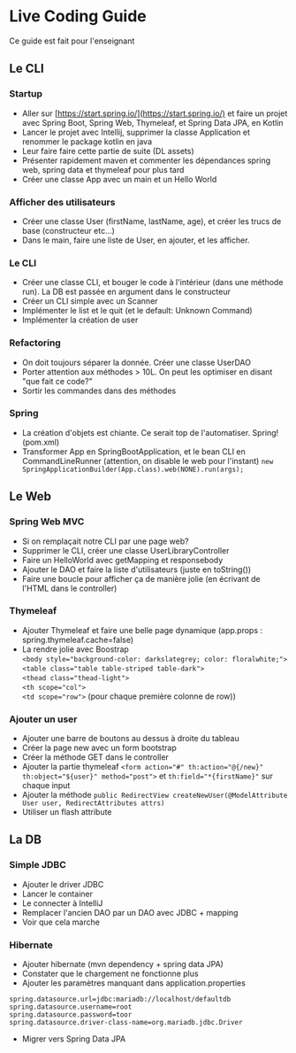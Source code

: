 # Live Coding Guide
Ce guide est fait pour l'enseignant

## Le CLI

### Startup

 * Aller sur [https://start.spring.io/](https://start.spring.io/) et faire un projet avec Spring Boot, Spring Web, Thymeleaf, et Spring Data JPA, en Kotlin
 * Lancer le projet avec Intellij, supprimer la classe Application et renommer le package kotlin en java
 * Leur faire faire cette partie de suite (DL assets)
 * Présenter rapidement maven et commenter les dépendances spring web, spring data et thymeleaf pour plus tard
 * Créer une classe App avec un main et un Hello World
 
### Afficher des utilisateurs
 * Créer une classe User (firstName, lastName, age), et créer les trucs de base (constructeur etc...)
 * Dans le main, faire une liste de User, en ajouter, et les afficher.

### Le CLI
 * Créer une classe CLI, et bouger le code à l'intérieur (dans une méthode run). La DB est passée en argument dans le constructeur
 * Créer un CLI simple avec un Scanner
 * Implémenter le list et le quit (et le default: Unknown Command)
 * Implémenter la création de user
 
### Refactoring 
 * On doit toujours séparer la donnée. Créer une classe UserDAO
 * Porter attention aux méthodes > 10L. On peut les optimiser en disant "que fait ce code?"
 * Sortir les commandes dans des méthodes
 
### Spring
 * La création d'objets est chiante. Ce serait top de l'automatiser. Spring! (pom.xml)
 * Transformer App en SpringBootApplication, et le bean CLI en CommandLineRunner (attention, on disable le web pour l'instant)
 `new SpringApplicationBuilder(App.class).web(NONE).run(args);`
 
## Le Web

### Spring Web MVC
 * Si on remplaçait notre CLI par une page web?
 * Supprimer le CLI, créer une classe UserLibraryController
 * Faire un HelloWorld avec getMapping et responsebody
 * Ajouter le DAO et faire la liste d'utilisateurs (juste en toString())
 * Faire une boucle pour afficher ça de manière jolie (en écrivant de l'HTML dans le controller)
 
### Thymeleaf
 * Ajouter Thymeleaf et faire une belle page dynamique (app.props : spring.thymeleaf.cache=false)
 * La rendre jolie avec Boostrap  
`<body style="background-color: darkslategrey; color: floralwhite;">`  
`<table class="table table-striped table-dark">`  
 `<thead class="thead-light">`  
 `<th scope="col">`  
 `<td scope="row">` (pour chaque première colonne de row))

### Ajouter un user
 * Ajouter une barre de boutons au dessus à droite du tableau
 * Créer la page new avec un form bootstrap
 * Créer la méthode GET dans le controller
 * Ajouter la partie thymeleaf `<form action="#" th:action="@{/new}" th:object="${user}" method="post">` et `th:field="*{firstName}"` sur chaque input
 * Ajouter la méthode `public RedirectView createNewUser(@ModelAttribute User user, RedirectAttributes attrs)`
 * Utiliser un flash attribute

## La DB

### Simple JDBC
 * Ajouter le driver JDBC
 * Lancer le container
 * Le connecter à IntelliJ
 * Remplacer l'ancien DAO par un DAO avec JDBC + mapping
 * Voir que cela marche
 
### Hibernate 
 * Ajouter hibernate (mvn dependency + spring data JPA)
 * Constater que le chargement ne fonctionne plus
 * Ajouter les paramètres manquant dans application.properties  
```
spring.datasource.url=jdbc:mariadb://localhost/defaultdb
spring.datasource.username=root
spring.datasource.password=toor
spring.datasource.driver-class-name=org.mariadb.jdbc.Driver
```
 * Migrer vers Spring Data JPA

